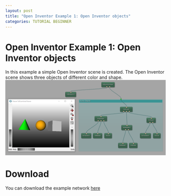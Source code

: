 ```yaml
---
layout: post
title: "Open Inventor Example 1: Open Inventor objects"
categories: TUTORIAL BEGINNER
---
```


# Open Inventor Example 1: Open Inventor objects
In this example a simple Open Inventor scene is created. The Open Inventor scene shows three objects of different color and shape.
![Screenshot](./image.png)

# Download
You can download the example network [here](./OpenInventorExample1.mlab)
